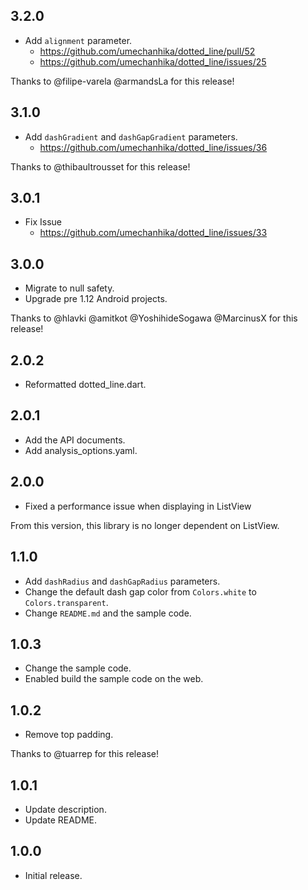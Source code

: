 ## 3.2.0

* Add `alignment` parameter.
  * https://github.com/umechanhika/dotted_line/pull/52
  * https://github.com/umechanhika/dotted_line/issues/25

Thanks to @filipe-varela @armandsLa for this release!

## 3.1.0

* Add `dashGradient` and `dashGapGradient` parameters.
  * https://github.com/umechanhika/dotted_line/issues/36

Thanks to @thibaultrousset for this release!

## 3.0.1

* Fix Issue
  * https://github.com/umechanhika/dotted_line/issues/33

## 3.0.0

* Migrate to null safety.
* Upgrade pre 1.12 Android projects.

Thanks to @hlavki @amitkot @YoshihideSogawa @MarcinusX for this release!

## 2.0.2

* Reformatted dotted_line.dart.

## 2.0.1

* Add the API documents.
* Add analysis_options.yaml.

## 2.0.0

* Fixed a performance issue when displaying in ListView

From this version, this library is no longer dependent on ListView.

## 1.1.0

* Add `dashRadius` and `dashGapRadius` parameters.
* Change the default dash gap color from `Colors.white` to `Colors.transparent`.
* Change `README.md` and the sample code.

## 1.0.3

* Change the sample code.
* Enabled build the sample code on the web.

## 1.0.2

* Remove top padding.

Thanks to @tuarrep for this release!

## 1.0.1

* Update description.
* Update README.

## 1.0.0

* Initial release.